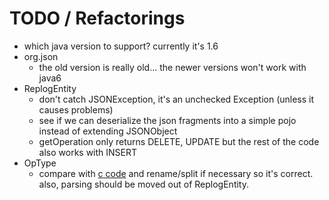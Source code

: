 
TODO / Refactorings
===================

* which java version to support? currently it's 1.6
* org.json
  * the old version is really old... the newer versions won't work with java6
* ReplogEntity
  * don't catch JSONException, it's an unchecked Exception (unless it causes problems)
  * see if we can deserialize the json fragments into a simple pojo instead of extending JSONObject
  * getOperation only returns DELETE, UPDATE but the rest of the code also works with INSERT
* OpType
  * compare with [c code](https://github.com/triAGENS/ArangoDB/blob/master/arangod/VocBase/replication-common.h) and rename/split if necessary so it's correct. also, parsing should be moved out of ReplogEntity.
